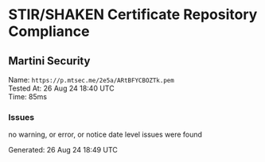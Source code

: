 # STIR/SHAKEN Certificate Repository Compliance

## Martini Security

Name: `https://p.mtsec.me/2e5a/ARtBFYCBOZTk.pem`\
Tested At: 26 Aug 24 18:40 UTC\
Time: 85ms

### Issues

no warning, or error, or notice date level issues were found

Generated: 26 Aug 24 18:49 UTC